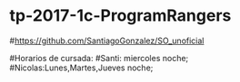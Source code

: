 # tp-2017-1c-ProgramRangers

#https://github.com/SantiagoGonzalez/SO_unoficial

#Horarios de cursada:
#Santi: miercoles noche;
#Nicolas:Lunes,Martes,Jueves noche;
